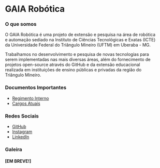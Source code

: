 <link rel="shortcut icon" href="/media/icons/icons8-circuit-64.png">
<title>GAIA Robótica</title>

# GAIA Robótica

### O que somos
O GAIA Robótica é uma projeto de extensão e pesquisa na área de robótica e automação sediado na Instituto de Ciências Tecnológicas e Exatas (ICTE) da Universidade Federal do Triângulo Mineiro (UFTM) em Uberaba - MG.

Trabalhamos no desenvolvimento e pesquisa de novas tecnologias para serem implementadas nas mais diversas áreas, além do fornecimento de projetos open-source através do GitHub e da extensão educacional realizada em instituições de ensino públicas e privadas da região do Triângulo Mineiro. 

### Documentos Importantes
- <a href='https://docs.google.com/document/d/1pArUudbtq7n0lKgKPFuL22siK9C5ahaOuzDfxIBeBYo/edit?usp=share_link'>Regimento Interno</a>
- <a href='https://docs.google.com/document/d/1E5iX0zdh4oDU3cVzgFnaaWpzuEpBSae0_KNro2soHjs/edit?usp=share_link'>Cargos Atuais</a>

### Redes Sociais
- <a href='https://github.com/gaiarobotica'>GitHub</a>
- <a href='https://www.instagram.com/gaia.robotica/'>Instagram</a>
- <a href=''>LinkedIn</a>

### Galeira
#### [EM BREVE!]

